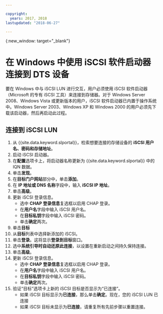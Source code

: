 ```yaml
---

copyright:
  years: 2017, 2018
lastupdated: "2018-06-27"

---
```

{:new_window: target="_blank"}

# 在 Windows 中使用 iSCSI 软件启动器连接到 DTS 设备

要在 Windows 中与 iSCSI LUN 进行交互，用户必须使用 iSCSI 软件启动器（Microsoft 的专有 iSCSI 工具）来连接到存储器。对于 Windows Server 2008、Windows Vista 或更新版本的用户，iSCSI 软件启动器已内置于操作系统中。Windows Server 2003、Windows XP 和 Windows 2000 的用户必须先下载该启动器，然后再启动此过程。

## 连接到 iSCSI LUN

1. 从 {{site.data.keyword.slportal}}，检索想要连接的存储设备的 **iSCSI 用户名、密码和存储地址**。
2. 启动 iSCSI 启动器。
3. 在**配置**选项卡上，将启动器名称更新为 {{site.data.keyword.slportal}} 中的 IQN 数据。
4. 单击**发现**。
5. 在**目标门户网站**部分中，单击**添加**。
6. 在 **IP 地址或 DNS 名称**字段中，输入 **iSCSI IP 地址**。
7. 单击**高级**。
8. 更新 iSCSI 登录信息。
   - 选中 **CHAP 登录信息**复选框以启用 CHAP 登录。
   - 在**用户名**字段中输入 iSCSI 用户名。
   - 在**目标私钥**字段中输入 iSCSI 密码。
   - 单击**确定**两次。
9. 单击**目标**
10. 从**目标**列表中选择新添加的 iSCSI。
11. 单击**登录**。这将显示**登录到目标**窗口。
12. 选中**系统引导时自动还原此连接**，以设置在重新启动之间持久保持连接。
13. 单击**高级**。
14. 更新 iSCSI 登录信息。
    - 选中 **CHAP 登录信息**复选框以启用 CHAP 登录。
    - 在**用户名**字段中输入 iSCSI 用户名。
    - 在**目标私钥**字段中输入 iSCSI 密码。
    - 单击**确定**两次。
15. 验证“目标”选项卡上新的 iSCSI 目标是否显示为“已连接”。
    - 如果 iSCSI 目标显示为**已连接**，那么单击**确定**。现在，您的 iSCSI LUN 已连接
    - 如果 iSCSI 目标未显示为**已连接**，请重复所有先前步骤以重置连接。
